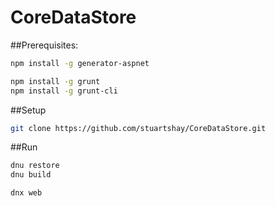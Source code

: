 # CoreDataStore

##Prerequisites:

```bash
npm install -g generator-aspnet

npm install -g grunt
npm install -g grunt-cli
```

##Setup
```bash
git clone https://github.com/stuartshay/CoreDataStore.git
```

##Run

```bash
dnu restore
dnu build

dnx web
```